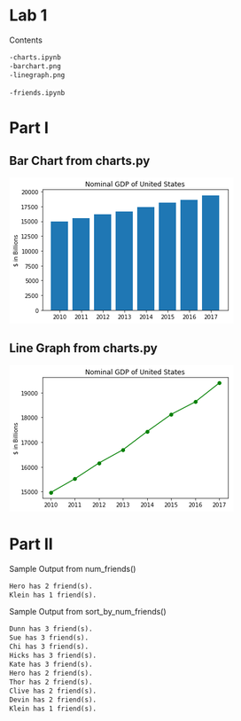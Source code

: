 # Lab 1
Contents
```
-charts.ipynb
-barchart.png
-linegraph.png

-friends.ipynb
```

# Part I

## Bar Chart from charts.py
![](barchart.png)

## Line Graph from charts.py
![](linegraph.png)

# Part II

Sample Output from num_friends()

```
Hero has 2 friend(s).
Klein has 1 friend(s).
```

Sample Output from sort_by_num_friends()
```
Dunn has 3 friend(s).
Sue has 3 friend(s).
Chi has 3 friend(s).
Hicks has 3 friend(s).
Kate has 3 friend(s).
Hero has 2 friend(s).
Thor has 2 friend(s).
Clive has 2 friend(s).
Devin has 2 friend(s).
Klein has 1 friend(s).
```

